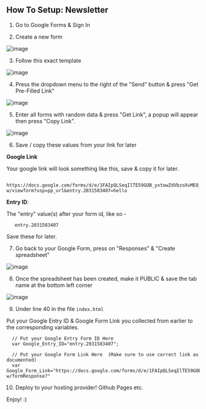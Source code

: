  ## How To Setup: Newsletter


1. Go to Google Forms & Sign In

2. Create a new form 

![image](https://user-images.githubusercontent.com/86180097/174424881-808ae090-ad35-47ee-b2d3-03a310842288.png)

3. Follow this exact template

![image](https://user-images.githubusercontent.com/86180097/174426258-ca52bdc0-a724-4e9c-9aee-7a6af42d2087.png)

4. Press the dropdown menu to the right of the "Send" button & press "Get Pre-Filled Link"

![image](https://user-images.githubusercontent.com/86180097/174424976-4ad07d02-d8de-4efc-b315-368d0f554b2d.png)

5. Enter all forms with random data & press "Get Link", a popup will appear then press "Copy Link".

![image](https://user-images.githubusercontent.com/86180097/174425028-f3d0aafa-de2c-4951-9fa7-147e92fa5d1c.png)

6. Save / copy these values from your link for later

<b> Google Link</b>

Your google link will look something like this, save & copy it for later. 

      https://docs.google.com/forms/d/e/1FAIpQLSeqIlTE59GOB_yxtowZdVbzoXvMEO_YRTmQ9YKIsLy32A7S-w/viewform?usp=pp_url&entry.2031583407=hello
       
       
     
<b>Entry ID</b>:

The "entry" value(s) after your form id, like so -

       entry.2031583407


Save these for later. 


7. Go back to your Google Form, press on "Responses" & "Create spreadsheet"

![image](https://user-images.githubusercontent.com/86180097/174425184-aff8d5ad-ec6d-4496-8194-715a3570177f.png)


8. Once the spreadsheet has been created, make it PUBLIC & save the tab name at the bottom left corner

![image](https://user-images.githubusercontent.com/86180097/174425225-79e9a095-d241-4dba-91d4-cee0997f1940.png)
          
9. Under line 40 in the file <code>index.html</code>
 
Put your Google Entry ID  & Google Form Link you collected from earlier to the corresponding variables. 

 
      // Put your Google Entry Form ID Here
      var Google_Entry_ID="entry.2031583407";
    
      // Put your Google Form Link Here  (Make sure to use correct link as documented)
      var Google_Form_Link="https://docs.google.com/forms/d/e/1FAIpQLSeqIlTE59GOB_yxtowZdVbzoXvMEO_YRTmQ9YKIsLy32A7S-w/formResponse?"  
  
  


10. Deploy to your hosting provider! Github Pages etc. 

Enjoy! :) 
 
 
  
  
